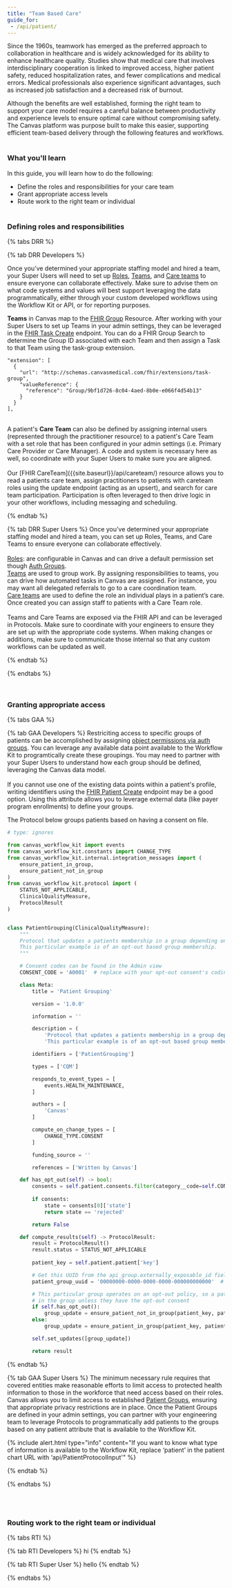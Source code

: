 ```yaml
---
title: "Team Based Care"
guide_for:
 - /api/patient/
---
```



Since the 1960s, teamwork has emerged as the preferred approach to collaboration in healthcare and is widely acknowledged for its ability to enhance healthcare quality. Studies show that medical care that involves interdisciplinary cooperation is linked to improved access, higher patient safety, reduced hospitalization rates, and fewer complications and medical errors. Medical professionals also experience significant advantages, such as increased job satisfaction and a decreased risk of burnout.

Although the benefits are well established, forming the right team to support your care model requires a careful balance between productivity and experience levels to ensure optimal care without compromising safety. The Canvas platform was purpose built to make this easier, supporting efficient team-based delivery through the following features and workflows.
<br>
<br>
### What you'll learn
In this guide, you will learn how to do the following:
- Define the roles and responsibilities for your care team
- Grant appropriate access levels
- Route work to the right team or individual
<br><br>
### Defining roles and responsibilities 



{% tabs DRR %}

{% tab DRR  Developers %}

Once you’ve determined your appropriate staffing model and hired a team, your Super Users will need to set up [Roles](https://canvas-medical.zendesk.com/hc/en-us/articles/12851926883859-Creating-and-modifying-roles), [Teams](https://canvas-medical.zendesk.com/hc/en-us/articles/360057499933-Admin-Teams), and [Care teams](https://canvas-medical.zendesk.com/hc/en-us/articles/4409741845011-Care-Teams) to ensure everyone can collaborate effectively. Make sure to advise them on what code systems and values will best support leveraging the data programmatically, either through your custom developed workflows using the Workflow Kit or API, or for reporting purposes.  

<b>Teams</b> in Canvas map to the [FHIR Group]({{site.baseurl}}/api/group/) Resource. After working with your Super Users to set up Teams in your admin settings, they can be leveraged in the [FHIR Task Create]({{site.baseurl}}/api/task/) endpoint. You can do a FHIR Group Search to determine the Group ID associated with each Team and then assign a Task to that Team using the task-group extension.
```
"extension": [
  {
    "url": "http://schemas.canvasmedical.com/fhir/extensions/task-group",
    "valueReference": {
      "reference": "Group/9bf1d726-8c04-4aed-8b0e-e066f4d54b13"
    }
  }
], 
```
<br>
A patient's <b>Care Team</b> can also be defined by assigning internal users (represented through the practitioner resource) to a patient's Care Team with a set role that has been configured in your admin settings (i.e. Primary Care Provider or Care Manager). A code and system is necessary here as well, so coordinate with your Super Users to make sure you are aligned. 
<br><br>
Our [FHIR CareTeam]({{site.baseurl}}/api/careteam/) resource allows you to read a patients care team, assign practitioners to patients with careteam roles using the update endpoint (acting as an upsert), and search for care team participation. Participation is often leveraged to then drive logic in your other workflows, including messaging and scheduling. 

{% endtab %}

{% tab DRR Super Users %}
Once you’ve determined your appropriate staffing model and hired a team, you can set up Roles, Teams, and Care Teams to ensure everyone can collaborate effectively. 
<br><br>
[Roles](https://canvas-medical.zendesk.com/hc/en-us/articles/12851926883859-Creating-and-modifying-roles): are configurable in Canvas and can drive a default permission set though [Auth Groups](https://canvas-medical.zendesk.com/hc/en-us/articles/13143167734291-User-permissions). <br>
[Teams](https://canvas-medical.zendesk.com/hc/en-us/articles/360057499933-Admin-Teams) are used to group work. By assigning responsibilities to teams, you can drive how automated tasks in Canvas are assigned. For instance, you may want all delegated referrals to go to a care coordination team.<br>
[Care teams](https://canvas-medical.zendesk.com/hc/en-us/articles/4409741845011-Care-Teams) are used to define the role an individual plays in a patient’s care. Once created you can assign staff to patients with a Care Team role. <br><br>
Teams and Care Teams are exposed via the FHIR API and can be leveraged in Protocols. Make sure to coordinate with your engineers to ensure they are set up with the appropriate code systems. When making changes or additions, make sure to communicate those internal so that any custom workflows can be updated as well.  

{% endtab %}

{% endtabs %}


<br>

### Granting appropriate access



{% tabs GAA %}

{% tab GAA Developers %}
Restriciting access to specific groups of patients can be accomplished by assigning [object permissions via auth groups](https://canvas-medical.zendesk.com/hc/en-us/articles/13143167734291-User-permissions). You can leverage any available data point available to the Workflow Kit to programtically create these groupings. You may need to partner with your Super Users to understand how each group should be defined, leveraging the Canvas data model. <br><br> If you cannot use one of the existing data points within a patient's profile, writing identifiers using the [FHIR Patient Create]({{site.baseurl}}/api/patient/) endpoint may be a good option. Using this attribute allows you to leverage external data (like payer program enrollments) to define your groups.

The Protocol below groups patients based on having a consent on file.

```python
# type: ignores

from canvas_workflow_kit import events
from canvas_workflow_kit.constants import CHANGE_TYPE
from canvas_workflow_kit.internal.integration_messages import (
    ensure_patient_in_group,
    ensure_patient_not_in_group
)    
from canvas_workflow_kit.protocol import (
    STATUS_NOT_APPLICABLE,
    ClinicalQualityMeasure,
    ProtocolResult
)


class PatientGrouping(ClinicalQualityMeasure):
    """
    Protocol that updates a patients membership in a group depending on a given consent. 
    This particular example is of an opt-out based group membership.
    """

    # Consent codes can be found in the Admin view
    CONSENT_CODE = 'A0001'  # replace with your opt-out consent's coding

    class Meta:
        title = 'Patient Grouping'

        version = '1.0.0'

        information = ''

        description = (
            'Protocol that updates a patients membership in a group depending on a given consent. '
            'This particular example is of an opt-out based group membership. ')

        identifiers = ['PatientGrouping']

        types = ['CQM']

        responds_to_event_types = [
            events.HEALTH_MAINTENANCE,
        ]

        authors = [
            'Canvas'
        ]

        compute_on_change_types = [
            CHANGE_TYPE.CONSENT
        ]

        funding_source = ''

        references = ['Written by Canvas']

    def has_opt_out(self) -> bool:
        consents = self.patient.consents.filter(category__code=self.CONSENT_CODE)
        
        if consents:
            state = consents[0]['state']
            return state == 'rejected'

        return False

    def compute_results(self) -> ProtocolResult:
        result = ProtocolResult()
        result.status = STATUS_NOT_APPLICABLE
       
        patient_key = self.patient.patient['key']

        # Get this UUID from the api_group.externally_exposable_id field
        patient_group_uuid = '00000000-0000-0000-0000-000000000000'  # Replace with your group's UUID.

        # This particular group operates on an opt-out policy, so a patient should be 
        # in the group unless they have the opt-out consent
        if self.has_opt_out():
            group_update = ensure_patient_not_in_group(patient_key, patient_group_uuid)
        else:
            group_update = ensure_patient_in_group(patient_key, patient_group_uuid)

        self.set_updates([group_update])

        return result
```

{% endtab %}

{% tab GAA Super Users %}
The minimum necessary rule requires that covered entities make reasonable efforts to limit access to protected health information to those in the workforce that need access based on their roles. Canvas allows you to limit access to established [Patient Groups](https://canvas-medical.zendesk.com/hc/en-us/articles/14701005818515-Patient-groups), ensuring that appropriate privacy restrictions are in place. Once the Patient Groups are defined in your admin settings, you can partner with your engineering team to leverage Protocols to programmatically add patients to the groups based on any patient attribute that is available to the Workflow Kit. 

{% include alert.html type="info" content="If you want to know what type of information is available to the Workflow Kit, replace ‘patient’ in the patient chart URL with ‘api/PatientProtocolInput'" %}

 

{% endtab %}

{% endtabs %}


<br>
<br>

### Routing work to the right team or individual



{% tabs RTI %}

{% tab RTI Developers %}
hi
{% endtab %}

{% tab RTI Super User %}
hello
{% endtab %}

{% endtabs %}


